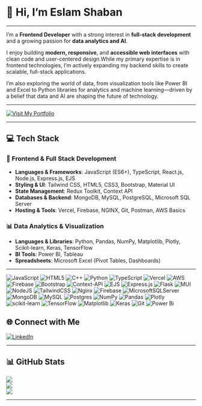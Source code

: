 # 👋 Hi, I’m Eslam Shaban
---
I’m a **Frontend Developer** with a strong interest in **full-stack development** and a growing passion for **data analytics and AI**.

I enjoy building **modern, responsive**, and **accessible web interfaces** with clean code and user-centered design.While my primary expertise is in frontend technologies, I’m actively expanding my backend skills to create scalable, full-stack applications.

I’m also exploring the world of data, from visualization tools like Power BI and Excel to Python libraries for analytics and machine learning—driven by a belief that data and AI are shaping the future of technology.

---

<a href="https://my-portfolio-gamma-lyart-2uthsu8jz2.vercel.app/" target="_blank">
  <img src="https://img.shields.io/badge/Visit%20My%20Portfolio-%230077B5?style=for-the-badge&logo=vercel&logoColor=white" alt="Visit My Portfolio"/>
</a>


---

## 💻 Tech Stack

### 🚀 Frontend & Full Stack Development
- **Languages & Frameworks**: JavaScript (ES6+), TypeScript, React.js, Node.js, Express.js, EJS
- **Styling & UI**: Tailwind CSS, HTML5, CSS3, Bootstrap, Material UI
- **State Management**: Redux Toolkit, Context API
- **Databases & Backend**: MongoDB, MySQL, PostgreSQL, Microsoft SQL Server
- **Hosting & Tools**: Vercel, Firebase, NGINX, Git, Postman, AWS Basics

### 📊 Data Analytics & Visualization
- **Languages & Libraries**: Python, Pandas, NumPy, Matplotlib, Plotly, Scikit-learn, Keras, TensorFlow
- **BI Tools**: Power BI, Tableau
- **Spreadsheets**: Microsoft Excel (Pivot Tables, Dashboards)

---

![JavaScript](https://img.shields.io/badge/javascript-%23323330.svg?style=for-the-badge&logo=javascript&logoColor=%23F7DF1E) ![HTML5](https://img.shields.io/badge/html5-%23E34F26.svg?style=for-the-badge&logo=html5&logoColor=white) ![C++](https://img.shields.io/badge/c++-%2300599C.svg?style=for-the-badge&logo=c%2B%2B&logoColor=white) ![Python](https://img.shields.io/badge/python-3670A0?style=for-the-badge&logo=python&logoColor=ffdd54) ![TypeScript](https://img.shields.io/badge/typescript-%23007ACC.svg?style=for-the-badge&logo=typescript&logoColor=white) ![Vercel](https://img.shields.io/badge/vercel-%23000000.svg?style=for-the-badge&logo=vercel&logoColor=white) ![AWS](https://img.shields.io/badge/AWS-%23FF9900.svg?style=for-the-badge&logo=amazon-aws&logoColor=white) ![Firebase](https://img.shields.io/badge/firebase-%23039BE5.svg?style=for-the-badge&logo=firebase) ![Bootstrap](https://img.shields.io/badge/bootstrap-%238511FA.svg?style=for-the-badge&logo=bootstrap&logoColor=white) ![Context-API](https://img.shields.io/badge/Context--Api-000000?style=for-the-badge&logo=react) ![EJS](https://img.shields.io/badge/ejs-%23B4CA65.svg?style=for-the-badge&logo=ejs&logoColor=black) ![Express.js](https://img.shields.io/badge/express.js-%23404d59.svg?style=for-the-badge&logo=express&logoColor=%2361DAFB) ![Flask](https://img.shields.io/badge/flask-%23000.svg?style=for-the-badge&logo=flask&logoColor=white) ![MUI](https://img.shields.io/badge/MUI-%230081CB.svg?style=for-the-badge&logo=mui&logoColor=white) ![NodeJS](https://img.shields.io/badge/node.js-6DA55F?style=for-the-badge&logo=node.js&logoColor=white) ![TailwindCSS](https://img.shields.io/badge/tailwindcss-%2338B2AC.svg?style=for-the-badge&logo=tailwind-css&logoColor=white) ![Nginx](https://img.shields.io/badge/nginx-%23009639.svg?style=for-the-badge&logo=nginx&logoColor=white) ![Firebase](https://img.shields.io/badge/firebase-a08021?style=for-the-badge&logo=firebase&logoColor=ffcd34) ![MicrosoftSQLServer](https://img.shields.io/badge/Microsoft%20SQL%20Server-CC2927?style=for-the-badge&logo=microsoft%20sql%20server&logoColor=white) ![MongoDB](https://img.shields.io/badge/MongoDB-%234ea94b.svg?style=for-the-badge&logo=mongodb&logoColor=white) ![MySQL](https://img.shields.io/badge/mysql-4479A1.svg?style=for-the-badge&logo=mysql&logoColor=white) ![Postgres](https://img.shields.io/badge/postgres-%23316192.svg?style=for-the-badge&logo=postgresql&logoColor=white) ![NumPy](https://img.shields.io/badge/numpy-%23013243.svg?style=for-the-badge&logo=numpy&logoColor=white) ![Pandas](https://img.shields.io/badge/pandas-%23150458.svg?style=for-the-badge&logo=pandas&logoColor=white) ![Plotly](https://img.shields.io/badge/Plotly-%233F4F75.svg?style=for-the-badge&logo=plotly&logoColor=white) ![scikit-learn](https://img.shields.io/badge/scikit--learn-%23F7931E.svg?style=for-the-badge&logo=scikit-learn&logoColor=white) ![TensorFlow](https://img.shields.io/badge/TensorFlow-%23FF6F00.svg?style=for-the-badge&logo=TensorFlow&logoColor=white) ![Matplotlib](https://img.shields.io/badge/Matplotlib-%23ffffff.svg?style=for-the-badge&logo=Matplotlib&logoColor=black) ![Keras](https://img.shields.io/badge/Keras-%23D00000.svg?style=for-the-badge&logo=Keras&logoColor=white) ![Git](https://img.shields.io/badge/git-%23F05033.svg?style=for-the-badge&logo=git&logoColor=white) ![Power Bi](https://img.shields.io/badge/power_bi-F2C811?style=for-the-badge&logo=powerbi&logoColor=black)

## 🌐 Connect with Me

[![LinkedIn](https://img.shields.io/badge/LinkedIn-%230077B5.svg?logo=linkedin&logoColor=white)](https://www.linkedin.com/in/eslam-shaban-170/)  
<!-- Add your portfolio link when available -->
<!-- [![Portfolio](https://img.shields.io/badge/Portfolio-222222?style=flat-square&logo=firefox&logoColor=white)](https://your-portfolio.com) -->

---

## 📊 GitHub Stats

![](https://github-readme-stats.vercel.app/api?username=Eslam-Shaban&theme=dark&hide_border=false&include_all_commits=true&count_private=true)<br/>
![](https://streak-stats.demolab.com?user=Eslam-Shaban&theme=dark&hide_border=false)<br/>
![](https://github-readme-stats.vercel.app/api/top-langs/?username=Eslam-Shaban&theme=dark&hide_border=false&layout=compact)

---

<!-- Powered by GPRM ( https://gprm.itsvg.in ) -->
